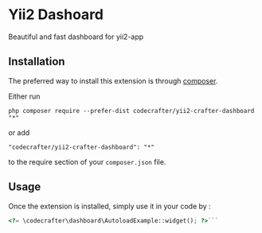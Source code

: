 Yii2 Dashoard
=============
Beautiful and fast dashboard for yii2-app

Installation
------------

The preferred way to install this extension is through [composer](http://getcomposer.org/download/).

Either run

```
php composer require --prefer-dist codecrafter/yii2-crafter-dashboard "*"
```

or add

```
"codecrafter/yii2-crafter-dashboard": "*"
```

to the require section of your `composer.json` file.


Usage
-----

Once the extension is installed, simply use it in your code by  :

```php
<?= \codecrafter\dashboard\AutoloadExample::widget(); ?>```